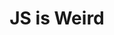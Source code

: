 ---
layout: post.njk
title: "JS is Weird"
summary: "This is such a fun test ( I can't believe I'm saying that). Don't worry about the score (srsly, don't try to get a good score), but try to think about what's happening. I think the best part is the explanations at the end of the test."
thumb: "https://jsisweird.com/jsisweird.png"
links:
  - website: https://go.raybo.org/4uWD"
category: shorts
tags:
- external
---